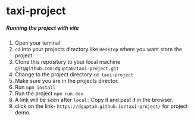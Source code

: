 # taxi-project

##### Running the project with vite

1. Open your teminal
2. `cd` into your projects directory like `Desktop` where you want store the project.
3. Clone this repository to your local machine `git@github.com:dgupta0/taxi-project.git`
4. Change to the project directory `cd taxi-project`
5. Make sure you are in the projects director.
6. Run `npm install`
7. Run the project `npm run dev`
8. A link will be seen after `local:` Copy it and past it in the browser. 
9. click on the link- `https://dgupta0.github.io/taxi-project/` for project demo. 
